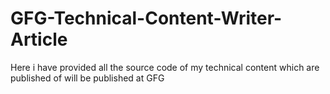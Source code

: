 # GFG-Technical-Content-Writer-Article
Here i have provided all the source code of my technical content which are published of will be published at GFG
